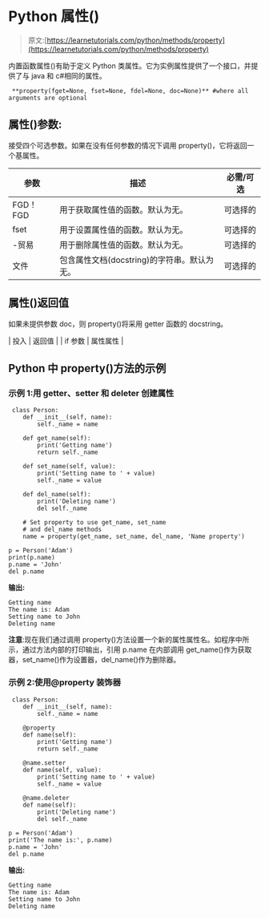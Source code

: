 # Python 属性()

> 原文:[https://learnetutorials.com/python/methods/property](https://learnetutorials.com/python/methods/property)

内置函数属性()有助于定义 Python 类属性。它为实例属性提供了一个接口，并提供了与 java 和 c#相同的属性。

```
 **property(fget=None, fset=None, fdel=None, doc=None)** #where all arguments are optional 

```

## 属性()参数:

接受四个可选参数。如果在没有任何参数的情况下调用 property()，它将返回一个基属性。

| 参数 | 描述 | 必需/可选 |
| --- | --- | --- |
| FGD！FGD | 用于获取属性值的函数。默认为无。 | 可选择的 |
| fset | 用于设置属性值的函数。默认为无。 | 可选择的 |
| -贸易 | 用于删除属性值的函数。默认为无。 | 可选择的 |
| 文件 | 包含属性文档(docstring)的字符串。默认为无。 | 可选择的 |

## 属性()返回值

如果未提供参数 doc，则 property()将采用 getter 函数的 docstring。

| 投入 | 返回值 |
| if 参数 | 属性属性 |

## Python 中 property()方法的示例

### 示例 1:用 getter、setter 和 deleter 创建属性

```
 class Person:
    def __init__(self, name):
        self._name = name

    def get_name(self):
        print('Getting name')
        return self._name

    def set_name(self, value):
        print('Setting name to ' + value)
        self._name = value

    def del_name(self):
        print('Deleting name')
        del self._name

    # Set property to use get_name, set_name
    # and del_name methods
    name = property(get_name, set_name, del_name, 'Name property')

p = Person('Adam')
print(p.name)
p.name = 'John'
del p.name 

```

**输出:**

```
Getting name
The name is: Adam
Setting name to John
Deleting name
```

**注意**:现在我们通过调用 property()方法设置一个新的属性属性名。如程序中所示，通过方法内部的打印输出，引用 p.name 在内部调用 get_name()作为获取器，set_name()作为设置器，del_name()作为删除器。

### 示例 2:使用@property 装饰器

```
 class Person:
    def __init__(self, name):
        self._name = name

    @property
    def name(self):
        print('Getting name')
        return self._name

    @name.setter
    def name(self, value):
        print('Setting name to ' + value)
        self._name = value

    @name.deleter
    def name(self):
        print('Deleting name')
        del self._name

p = Person('Adam')
print('The name is:', p.name)
p.name = 'John'
del p.name 

```

**输出:**

```
Getting name
The name is: Adam
Setting name to John
Deleting name 
```